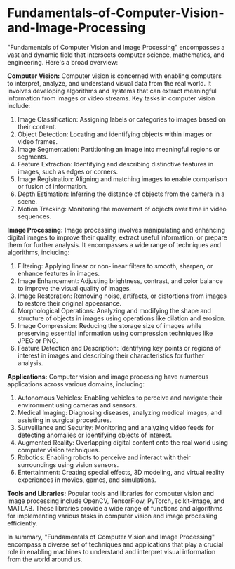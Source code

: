 # Fundamentals-of-Computer-Vision-and-Image-Processing
"Fundamentals of Computer Vision and Image Processing" encompasses a vast and dynamic field that intersects computer science, mathematics, and engineering. Here's a broad overview:

**Computer Vision:**
Computer vision is concerned with enabling computers to interpret, analyze, and understand visual data from the real world. It involves developing algorithms and systems that can extract meaningful information from images or video streams. Key tasks in computer vision include:

1. Image Classification: Assigning labels or categories to images based on their content.
2. Object Detection: Locating and identifying objects within images or video frames.
3. Image Segmentation: Partitioning an image into meaningful regions or segments.
4. Feature Extraction: Identifying and describing distinctive features in images, such as edges or corners.
5. Image Registration: Aligning and matching images to enable comparison or fusion of information.
6. Depth Estimation: Inferring the distance of objects from the camera in a scene.
7. Motion Tracking: Monitoring the movement of objects over time in video sequences.

**Image Processing:**
Image processing involves manipulating and enhancing digital images to improve their quality, extract useful information, or prepare them for further analysis. It encompasses a wide range of techniques and algorithms, including:

1. Filtering: Applying linear or non-linear filters to smooth, sharpen, or enhance features in images.
2. Image Enhancement: Adjusting brightness, contrast, and color balance to improve the visual quality of images.
3. Image Restoration: Removing noise, artifacts, or distortions from images to restore their original appearance.
4. Morphological Operations: Analyzing and modifying the shape and structure of objects in images using operations like dilation and erosion.
5. Image Compression: Reducing the storage size of images while preserving essential information using compression techniques like JPEG or PNG.
6. Feature Detection and Description: Identifying key points or regions of interest in images and describing their characteristics for further analysis.

**Applications:**
Computer vision and image processing have numerous applications across various domains, including:

1. Autonomous Vehicles: Enabling vehicles to perceive and navigate their environment using cameras and sensors.
2. Medical Imaging: Diagnosing diseases, analyzing medical images, and assisting in surgical procedures.
3. Surveillance and Security: Monitoring and analyzing video feeds for detecting anomalies or identifying objects of interest.
4. Augmented Reality: Overlapping digital content onto the real world using computer vision techniques.
5. Robotics: Enabling robots to perceive and interact with their surroundings using vision sensors.
6. Entertainment: Creating special effects, 3D modeling, and virtual reality experiences in movies, games, and simulations.

**Tools and Libraries:**
Popular tools and libraries for computer vision and image processing include OpenCV, TensorFlow, PyTorch, scikit-image, and MATLAB. These libraries provide a wide range of functions and algorithms for implementing various tasks in computer vision and image processing efficiently.

In summary, "Fundamentals of Computer Vision and Image Processing" encompass a diverse set of techniques and applications that play a crucial role in enabling machines to understand and interpret visual information from the world around us.

